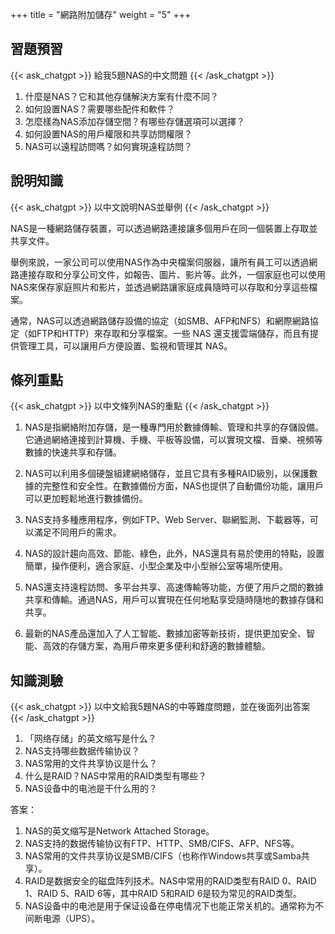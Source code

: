 +++
title = "網路附加儲存"
weight = "5"
+++
## 習題預習
{{< ask_chatgpt >}}
給我5題NAS的中文問題
{{< /ask_chatgpt >}}

1. 什麼是NAS？它和其他存儲解決方案有什麼不同？
2. 如何設置NAS？需要哪些配件和軟件？
3. 怎麼樣為NAS添加存儲空間？有哪些存儲選項可以選擇？
4. 如何設置NAS的用戶權限和共享訪問權限？
5. NAS可以遠程訪問嗎？如何實現遠程訪問？   

## 說明知識
{{< ask_chatgpt >}}
以中文說明NAS並舉例
{{< /ask_chatgpt >}}

NAS是一種網路儲存裝置，可以透過網路連接讓多個用戶在同一個裝置上存取並共享文件。

舉例來說，一家公司可以使用NAS作為中央檔案伺服器，讓所有員工可以透過網路連接存取和分享公司文件，如報告、圖片、影片等。此外，一個家庭也可以使用NAS來保存家庭照片和影片，並透過網路讓家庭成員隨時可以存取和分享這些檔案。

通常，NAS可以透過網路儲存設備的協定（如SMB、AFP和NFS）和網際網路協定（如FTP和HTTP）來存取和分享檔案。一些 NAS 還支援雲端儲存，而且有提供管理工具，可以讓用戶方便設置、監視和管理其 NAS。   

## 條列重點
{{< ask_chatgpt >}}
以中文條列NAS的重點
{{< /ask_chatgpt >}}

1. NAS是指網絡附加存儲，是一種專門用於數據傳輸、管理和共享的存儲設備。它通過網絡連接到計算機、手機、平板等設備，可以實現文檔、音樂、視頻等數據的快速共享和存儲。

2. NAS可以利用多個硬盤組建網絡儲存，並且它具有多種RAID級別，以保護數據的完整性和安全性。在數據備份方面，NAS也提供了自動備份功能，讓用戶可以更加輕鬆地進行數據備份。

3. NAS支持多種應用程序，例如FTP、Web Server、聯網監測、下載器等，可以滿足不同用戶的需求。

4. NAS的設計趨向高效、節能、綠色，此外，NAS還具有易於使用的特點，設置簡單，操作便利，適合家庭、小型企業及中小型辦公室等場所使用。

5. NAS還支持遠程訪問、多平台共享、高速傳輸等功能，方便了用戶之間的數據共享和傳輸。通過NAS，用戶可以實現在任何地點享受隨時隨地的數據存儲和共享。

6. 最新的NAS產品還加入了人工智能、數據加密等新技術，提供更加安全、智能、高效的存儲方案，為用戶帶來更多便利和舒適的數據體驗。   

## 知識測驗
{{< ask_chatgpt >}}
以中文給我5題NAS的中等難度問題，並在後面列出答案
{{< /ask_chatgpt >}}

1. 「网络存储」的英文缩写是什么？ 
2. NAS支持哪些数据传输协议？ 
3. NAS常用的文件共享协议是什么？ 
4. 什么是RAID？NAS中常用的RAID类型有哪些？ 
5. NAS设备中的电池是干什么用的？

答案：
1. NAS的英文缩写是Network Attached Storage。
2. NAS支持的数据传输协议有FTP、HTTP、SMB/CIFS、AFP、NFS等。
3. NAS常用的文件共享协议是SMB/CIFS（也称作Windows共享或Samba共享）。
4. RAID是数据安全的磁盘阵列技术。NAS中常用的RAID类型有RAID 0、RAID 1、RAID 5、RAID 6等，其中RAID 5和RAID 6是较为常见的RAID类型。
5. NAS设备中的电池是用于保证设备在停电情况下也能正常关机的。通常称为不间断电源（UPS）。   

